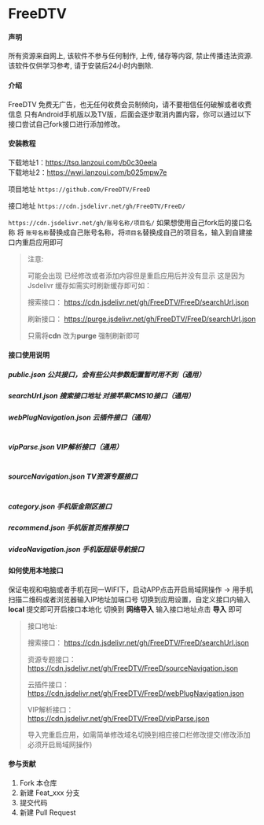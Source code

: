 # FreeDTV

#### 声明

所有资源来自网上, 该软件不参与任何制作, 上传, 储存等内容, 禁止传播违法资源. 该软件仅供学习参考, 请于安装后24小时内删除.

#### 介绍
FreeDTV 免费无广告，也无任何收费会员制倾向，请不要相信任何破解或者收费信息 只有Android手机版以及TV版，后面会逐步取消内置内容，你可以通过以下接口尝试自己fork接口进行添加修改。


#### 安装教程
下载地址1：https://tsq.lanzoui.com/b0c30eela <br> 
下载地址2：https://wwi.lanzoui.com/b025mpw7e <br> 

项目地址 `https://github.com/FreeDTV/FreeD`<br>

接口地址 `https://cdn.jsdelivr.net/gh/FreeDTV/FreeD/`

 `https://cdn.jsdelivr.net/gh/账号名称/项目名/`
 如果想使用自己fork后的接口名称 将 ``账号名称``替换成自己账号名称，将``项目名``替换成自己的项目名，输入到自建接口内重启应用即可

> 注意:
>
>可能会出现 已经修改或者添加内容但是重启应用后并没有显示 
>这是因为Jsdelivr 缓存如需实时刷新缓存即可如：
> 
>搜索接口：
>https://cdn.jsdelivr.net/gh/FreeDTV/FreeD/searchUrl.json
>
>刷新接口：
>https://purge.jsdelivr.net/gh/FreeDTV/FreeD/searchUrl.json
>
>只需将**cdn** 改为**purge** 强制刷新即可

#### 接口使用说明

##### public.json  公共接口，会有些公共参数配置暂时用不到（通用）
##### searchUrl.json 搜索接口地址 对接苹果CMS10接口（通用）
##### webPlugNavigation.json  云插件接口（通用）<br><br>
##### vipParse.json  VIP解析接口（通用）<br><br>

##### sourceNavigation.json  TV资源专题接口<br><br>

##### category.json     手机版金刚区接口
##### recommend.json     手机版首页推荐接口
##### videoNavigation.json     手机版超级导航接口


#### 如何使用本地接口
保证电视和电脑或者手机在同一WIFI下，启动APP点击开启局域网操作 -> 用手机扫描二维码或者浏览器输入IP地址加端口号
切换到应用设置，自定义接口内输入 **local** 提交即可开启接口本地化
切换到 **网络导入** 输入接口地址点击 **导入** 即可

> 接口地址:
>
>搜索接口：
>https://cdn.jsdelivr.net/gh/FreeDTV/FreeD/searchUrl.json
>
>资源专题接口：
>https://cdn.jsdelivr.net/gh/FreeDTV/FreeD/sourceNavigation.json
>
>云插件接口：
>https://cdn.jsdelivr.net/gh/FreeDTV/FreeD/webPlugNavigation.json
>
>VIP解析接口：
>https://cdn.jsdelivr.net/gh/FreeDTV/FreeD/vipParse.json
>
>
>导入完重启应用，如需简单修改域名切换到相应接口栏修改提交(修改添加必须开启局域网操作)

#### 参与贡献

1.  Fork 本仓库
2.  新建 Feat_xxx 分支
3.  提交代码
4.  新建 Pull Request

